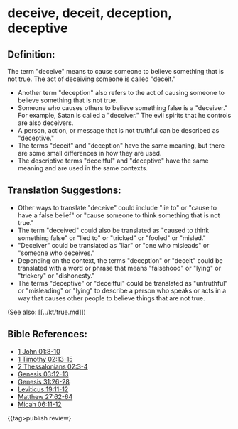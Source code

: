 # deceive, deceit, deception, deceptive #

## Definition: ##

The term "deceive" means to cause someone to believe something that is not true. The act of deceiving someone is called "deceit."

* Another term "deception" also refers to the act of causing someone to believe something that is not true.
* Someone who causes others to believe something false is a "deceiver." For example, Satan is called a "deceiver." The evil spirits that he controls are also deceivers.
* A person, action, or message that is not truthful can be described as "deceptive."
* The terms "deceit" and "deception" have the same meaning, but there are some small differences in how they are used.
* The descriptive terms "deceitful" and "deceptive" have the same meaning and are used in the same contexts.

## Translation Suggestions: ##

* Other ways to translate "deceive" could include "lie to" or "cause to have a false belief" or "cause someone to think something that is not true."
* The term "deceived" could also be translated as "caused to think something false" or "lied to" or "tricked" or "fooled" or "misled."
* "Deceiver" could be translated as "liar" or "one who misleads"  or "someone who deceives."
* Depending on the context, the terms "deception" or "deceit" could be translated with a word or phrase that means "falsehood" or  "lying" or "trickery" or "dishonesty."
* The terms "deceptive" or "deceitful" could be translated as "untruthful" or "misleading" or "lying" to describe a person who speaks or acts in a way that causes other people to believe things that are not true.

(See also: [[../kt/true.md]])

## Bible References: ##

* [1 John 01:8-10](en/tn/1jn/help/01/08)
* [1 Timothy 02:13-15](en/tn/1ti/help/02/13)
* [2 Thessalonians 02:3-4](en/tn/2th/help/02/03)
* [Genesis 03:12-13](en/tn/gen/help/03/12)
* [Genesis 31:26-28](en/tn/gen/help/31/26)
* [Leviticus 19:11-12](en/tn/lev/help/19/11)
* [Matthew 27:62-64](en/tn/mat/help/27/62)
* [Micah 06:11-12](en/tn/mic/help/06/11)

{{tag>publish review}
